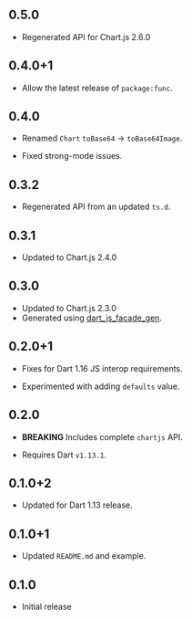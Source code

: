 ## 0.5.0

* Regenerated API for Chart.js 2.6.0

## 0.4.0+1

* Allow the latest release of `package:func`.

## 0.4.0

* Renamed `Chart` `toBase64` -> `toBase64Image`.

* Fixed strong-mode issues.

## 0.3.2

* Regenerated API from an updated `ts.d`.

## 0.3.1

* Updated to Chart.js 2.4.0

## 0.3.0

* Updated to Chart.js 2.3.0
* Generated using [dart_js_facade_gen](https://github.com/dart-lang/js_facade_gen).

## 0.2.0+1

* Fixes for Dart 1.16 JS interop requirements.

* Experimented with adding `defaults` value.

## 0.2.0

* **BREAKING** Includes complete `chartjs` API.

* Requires Dart `v1.13.1`.

## 0.1.0+2

* Updated for Dart 1.13 release.

## 0.1.0+1

* Updated `README.md` and example.

## 0.1.0

* Initial release
